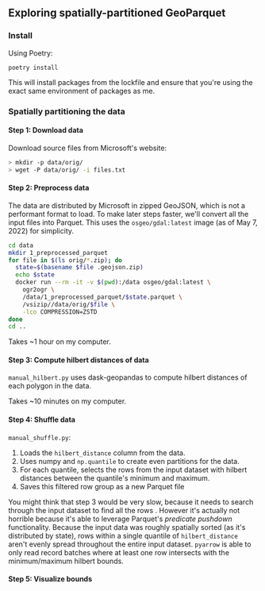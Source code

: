 ## Exploring spatially-partitioned GeoParquet

### Install

Using Poetry:

```
poetry install
```

This will install packages from the lockfile and ensure that you're using the exact same environment of packages as me.

### Spatially partitioning the data

#### Step 1: Download data

Download source files from Microsoft's website:

```bash
> mkdir -p data/orig/
> wget -P data/orig/ -i files.txt
```

#### Step 2: Preprocess data

The data are distributed by Microsoft in zipped GeoJSON, which is not a performant format to load. To make later steps faster, we'll convert all the input files into Parquet. This uses the `osgeo/gdal:latest` image (as of May 7, 2022) for simplicity.

```bash
cd data
mkdir 1_preprocessed_parquet
for file in $(ls orig/*.zip); do
  state=$(basename $file .geojson.zip)
  echo $state
  docker run --rm -it -v $(pwd):/data osgeo/gdal:latest \
    ogr2ogr \
    /data/1_preprocessed_parquet/$state.parquet \
    /vsizip//data/orig/$file \
    -lco COMPRESSION=ZSTD
done
cd ..
```

Takes ~1 hour on my computer.

#### Step 3: Compute hilbert distances of data

`manual_hilbert.py` uses dask-geopandas to compute hilbert distances of each polygon in the data.

Takes ~10 minutes on my computer.

#### Step 4: Shuffle data

`manual_shuffle.py`:

1. Loads the `hilbert_distance` column from the data.
2. Uses numpy and `np.quantile` to create even partitions for the data.
3. For each quantile, selects the rows from the input dataset with hilbert distances between the quantile's minimum and maximum.
4. Saves this filtered row group as a new Parquet file

You might think that step 3 would be very slow, because it needs to search through the input dataset to find all the rows . However it's actually not horrible because it's able to leverage Parquet's _predicate pushdown_ functionality. Because the input data was roughly spatially sorted (as it's distributed by state), rows within a single quantile of `hilbert_distance` aren't evenly spread throughout the entire input dataset. `pyarrow` is able to only read record batches where at least one row intersects with the minimum/maximum hilbert bounds.

#### Step 5: Visualize bounds
